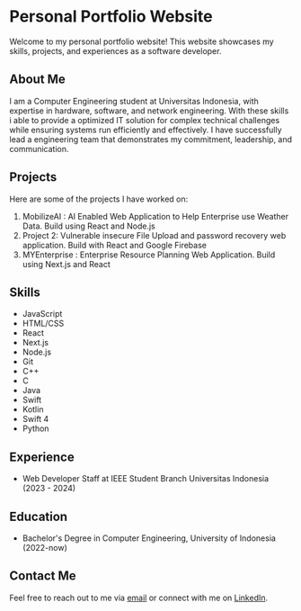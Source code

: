 # Personal Portfolio Website

Welcome to my personal portfolio website! This website showcases my skills, projects, and experiences as a software developer.

## About Me

I am a Computer Engineering student at Universitas Indonesia, with expertise in hardware, software, and network engineering. With these skills i able to provide a optimized IT solution for complex technical challenges while ensuring systems run efficiently and effectively. I have successfully lead a engineering team that demonstrates my commitment, leadership, and communication.

## Projects

Here are some of the projects I have worked on:

1. MobilizeAI : AI Enabled Web Application to Help Enterprise use Weather Data. Build using React and Node.js
2. Project 2: Vulnerable insecure File Upload and password recovery web application. Build with React and Google Firebase
3. MYEnterprise : Enterprise Resource Planning Web Application. Build using Next.js and React

## Skills

- JavaScript
- HTML/CSS
- React
- Next.js
- Node.js
- Git
- C++
- C
- Java
- Swift
- Kotlin
- Swift 4
- Python

## Experience

- Web Developer Staff at IEEE Student Branch Universitas Indonesia (2023 - 2024)

## Education

- Bachelor's Degree in Computer Engineering, University of Indonesia (2022-now)

## Contact Me

Feel free to reach out to me via [email](ivander.andreas@ui.ac.id) or connect with me on [LinkedIn](https://linkedin.com/in/ivander-wijaya).
